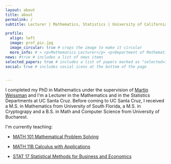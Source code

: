 ```yaml
---
layout: about
title: about
permalink: /
subtitle: Lecturer | Mathematics, Statistics | University of California Santa Cruz, CA 

profile:
  align: left
  image: prof_pic.jpg
  image_circular: true # crops the image to make it circular
  more_info: # > <p>Mathematics Lecturer</p> <p>Department of Mathematics</p><p>University of California</p> <p>Santa Cruz, CA 95064</p>
news: #true # includes a list of news items
selected_papers: true # includes a list of papers marked as "selected={true}"
social: true # includes social icons at the bottom of the page


---
```


<p> I completed my PhD in Mathematics under the supervision of <a href="http://martyweissman.com/">Martin Weissman</a> and I'm a Lecturer in the Mathematics and in the Statistics Departments at UC Santa Cruz. Before coming to UC Santa Cruz, I received a M.S. in Mathematics from University of South Florida, a M.S. in Cryptograpy and a B.S. in Math and Computer Science from University of Bucharest. 
</p>


I'm currently teaching: 

 - <a href="https://pisa.ucsc.edu/class_search/index.php?action=detail&class_data=YToyOntzOjU6IjpTVFJNIjtzOjQ6IjIyNDgiO3M6MTA6IjpDTEFTU19OQlIiO3M6NToiMTI1MjYiO30%253D"> MATH 101 Mathematical Problem Solving </a>

 - <a href="https://pisa.ucsc.edu/class_search/index.php?action=detail&class_data=YToyOntzOjU6IjpTVFJNIjtzOjQ6IjIyNDgiO3M6MTA6IjpDTEFTU19OQlIiO3M6NToiMTI0MzgiO30%253D"> MATH 11B Calculus with Applications</a>

 - <a href="https://pisa.ucsc.edu/class_search/index.php?action=detail&class_data=YToyOntzOjU6IjpTVFJNIjtzOjQ6IjIyNDgiO3M6MTA6IjpDTEFTU19OQlIiO3M6NToiMTE1NjEiO30%253D"> STAT 17 Statistical Methods for Business and Economics</a>


